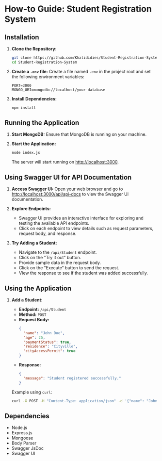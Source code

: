 # How-to Guide: Student Registration System

## Installation

1. **Clone the Repository:**
    ```bash
    git clone https://github.com/Khalididies/Student-Registration-System.git
    cd Student-Registration-System
    ```

2. **Create a `.env` file:**
    Create a file named `.env` in the project root and set the following environment variables:
    ```dotenv
    PORT=3000
    MONGO_URI=mongodb://localhost/your-database
    ```

3. **Install Dependencies:**
    ```bash
    npm install
    ```

## Running the Application

1. **Start MongoDB:**
    Ensure that MongoDB is running on your machine.

2. **Start the Application:**
    ```bash
    node index.js
    ```

    The server will start running on [http://localhost:3000](http://localhost:3000).

## Using Swagger UI for API Documentation

1. **Access Swagger UI:**
    Open your web browser and go to [http://localhost:3000/api/api-docs](http://localhost:3000/api-docs) to view the Swagger UI documentation.

2. **Explore Endpoints:**
    - Swagger UI provides an interactive interface for exploring and testing the available API endpoints.
    - Click on each endpoint to view details such as request parameters, request body, and response.

3. **Try Adding a Student:**
    - Navigate to the `/api/Student` endpoint.
    - Click on the "Try it out" button.
    - Provide sample data in the request body.
    - Click on the "Execute" button to send the request.
    - View the response to see if the student was added successfully.

## Using the Application

1. **Add a Student:**
    - **Endpoint:** `/api/Student`
    - **Method:** `POST`
    - **Request Body:**
        ```json
        {
          "name": "John Doe",
          "age": 25,
          "paymentStatus": true,
          "residence": "Cityville",
          "cityAccessPermit": true
        }
        ```
    - **Response:**
        ```json
        {
          "message": "Student registered successfully."
        }
        ```

    Example using `curl`:
    ```bash
    curl -X POST -H "Content-Type: application/json" -d '{"name": "John Doe", "age": 25, "paymentStatus": true, "residence": "Cityville", "cityAccessPermit": true}' http://localhost:3000/api/addStudent
    ```

## Dependencies

- Node.js
- Express.js
- Mongoose
- Body Parser
- Swagger JsDoc
- Swagger UI
